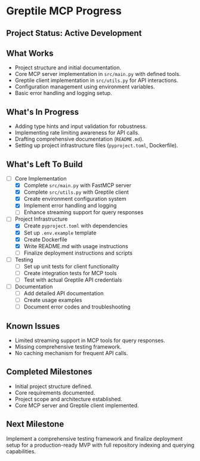 # Greptile MCP Progress

## Project Status: Active Development

## What Works
- Project structure and initial documentation.
- Core MCP server implementation in `src/main.py` with defined tools.
- Greptile client implementation in `src/utils.py` for API interactions.
- Configuration management using environment variables.
- Basic error handling and logging setup.

## What's In Progress
- Adding type hints and input validation for robustness.
- Implementing rate limiting awareness for API calls.
- Drafting comprehensive documentation (`README.md`).
- Setting up project infrastructure files (`pyproject.toml`, Dockerfile).

## What's Left To Build
- [ ] Core Implementation
  - [x] Complete `src/main.py` with FastMCP server
  - [x] Complete `src/utils.py` with Greptile client
  - [x] Create environment configuration system
  - [x] Implement error handling and logging
  - [ ] Enhance streaming support for query responses

- [ ] Project Infrastructure
  - [x] Create `pyproject.toml` with dependencies
  - [x] Set up `.env.example` template
  - [x] Create Dockerfile
  - [x] Write README.md with usage instructions
  - [ ] Finalize deployment instructions and scripts

- [ ] Testing
  - [ ] Set up unit tests for client functionality
  - [ ] Create integration tests for MCP tools
  - [ ] Test with actual Greptile API credentials

- [ ] Documentation
  - [ ] Add detailed API documentation
  - [ ] Create usage examples
  - [ ] Document error codes and troubleshooting

## Known Issues
- Limited streaming support in MCP tools for query responses.
- Missing comprehensive testing framework.
- No caching mechanism for frequent API calls.

## Completed Milestones
- Initial project structure defined.
- Core requirements documented.
- Project scope and architecture established.
- Core MCP server and Greptile client implemented.

## Next Milestone
Implement a comprehensive testing framework and finalize deployment setup for a production-ready MVP with full repository indexing and querying capabilities. 
